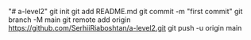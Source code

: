 "# a-level2"  git init git add README.md git commit -m "first commit" git branch -M main git remote add origin https://github.com/SerhiiRiaboshtan/a-level2.git git push -u origin main
